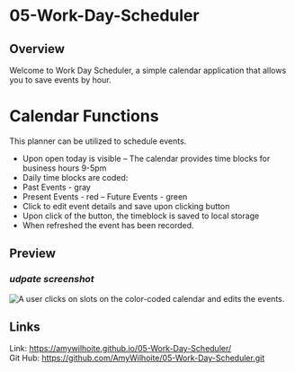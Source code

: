 # 05-Work-Day-Scheduler

## Overview
Welcome to Work Day Scheduler, a simple calendar application that allows you to save events by hour.

# Calendar Functions 
This planner can be utilized to schedule events.
- Upon open today is visible
– The calendar provides time blocks for business hours 9-5pm
- Daily time blocks are coded:
- Past Events - gray
- Present Events - red
– Future Events - green
- Click to edit event details and save upon clicking button
- Upon click of the button, the timeblock is saved to local storage
- When refreshed the event has been recorded.

## Preview
### ***udpate screenshot***<br>
![A user clicks on slots on the color-coded calendar and edits the events.](./Assets/05-third-party-apis-homework-demo.gif)


## Links
Link: https://amywilhoite.github.io/05-Work-Day-Scheduler/ <br>
Git Hub: https://github.com/AmyWilhoite/05-Work-Day-Scheduler.git
